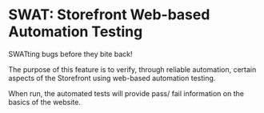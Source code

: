 SWAT: Storefront Web-based Automation Testing 
============

SWATting bugs before they bite back!

The purpose of this feature is to verify, through reliable automation, certain aspects of the Storefront
 using web-based automation testing.  
 
When run, the automated tests will provide pass/ fail information on the basics of the website.